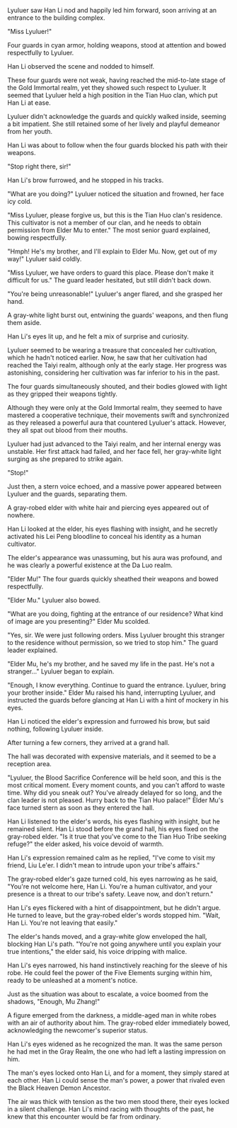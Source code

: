 Lyuluer saw Han Li nod and happily led him forward, soon arriving at an entrance to the building complex.

"Miss Lyuluer!"

Four guards in cyan armor, holding weapons, stood at attention and bowed respectfully to Lyuluer.

Han Li observed the scene and nodded to himself.

These four guards were not weak, having reached the mid-to-late stage of the Gold Immortal realm, yet they showed such respect to Lyuluer. It seemed that Lyuluer held a high position in the Tian Huo clan, which put Han Li at ease.

Lyuluer didn't acknowledge the guards and quickly walked inside, seeming a bit impatient. She still retained some of her lively and playful demeanor from her youth.

Han Li was about to follow when the four guards blocked his path with their weapons.

"Stop right there, sir!"

Han Li's brow furrowed, and he stopped in his tracks.

"What are you doing?" Lyuluer noticed the situation and frowned, her face icy cold.

"Miss Lyuluer, please forgive us, but this is the Tian Huo clan's residence. This cultivator is not a member of our clan, and he needs to obtain permission from Elder Mu to enter." The most senior guard explained, bowing respectfully.

"Hmph! He's my brother, and I'll explain to Elder Mu. Now, get out of my way!" Lyuluer said coldly.

"Miss Lyuluer, we have orders to guard this place. Please don't make it difficult for us." The guard leader hesitated, but still didn't back down.

"You're being unreasonable!" Lyuluer's anger flared, and she grasped her hand.

A gray-white light burst out, entwining the guards' weapons, and then flung them aside.

Han Li's eyes lit up, and he felt a mix of surprise and curiosity.

Lyuluer seemed to be wearing a treasure that concealed her cultivation, which he hadn't noticed earlier. Now, he saw that her cultivation had reached the Taiyi realm, although only at the early stage. Her progress was astonishing, considering her cultivation was far inferior to his in the past.

The four guards simultaneously shouted, and their bodies glowed with light as they gripped their weapons tightly.

Although they were only at the Gold Immortal realm, they seemed to have mastered a cooperative technique, their movements swift and synchronized as they released a powerful aura that countered Lyuluer's attack. However, they all spat out blood from their mouths.

Lyuluer had just advanced to the Taiyi realm, and her internal energy was unstable. Her first attack had failed, and her face fell, her gray-white light surging as she prepared to strike again.

"Stop!"

Just then, a stern voice echoed, and a massive power appeared between Lyuluer and the guards, separating them.

A gray-robed elder with white hair and piercing eyes appeared out of nowhere.

Han Li looked at the elder, his eyes flashing with insight, and he secretly activated his Lei Peng bloodline to conceal his identity as a human cultivator.

The elder's appearance was unassuming, but his aura was profound, and he was clearly a powerful existence at the Da Luo realm.

"Elder Mu!" The four guards quickly sheathed their weapons and bowed respectfully.

"Elder Mu." Lyuluer also bowed.

"What are you doing, fighting at the entrance of our residence? What kind of image are you presenting?" Elder Mu scolded.

"Yes, sir. We were just following orders. Miss Lyuluer brought this stranger to the residence without permission, so we tried to stop him." The guard leader explained.

"Elder Mu, he's my brother, and he saved my life in the past. He's not a stranger..." Lyuluer began to explain.

"Enough, I know everything. Continue to guard the entrance. Lyuluer, bring your brother inside." Elder Mu raised his hand, interrupting Lyuluer, and instructed the guards before glancing at Han Li with a hint of mockery in his eyes.

Han Li noticed the elder's expression and furrowed his brow, but said nothing, following Lyuluer inside.

After turning a few corners, they arrived at a grand hall.

The hall was decorated with expensive materials, and it seemed to be a reception area.

"Lyuluer, the Blood Sacrifice Conference will be held soon, and this is the most critical moment. Every moment counts, and you can't afford to waste time. Why did you sneak out? You've already delayed for so long, and the clan leader is not pleased. Hurry back to the Tian Huo palace!" Elder Mu's face turned stern as soon as they entered the hall.

Han Li listened to the elder's words, his eyes flashing with insight, but he remained silent.
Han Li stood before the grand hall, his eyes fixed on the gray-robed elder. "Is it true that you've come to the Tian Huo Tribe seeking refuge?" the elder asked, his voice devoid of warmth.

Han Li's expression remained calm as he replied, "I've come to visit my friend, Liu Le'er. I didn't mean to intrude upon your tribe's affairs."

The gray-robed elder's gaze turned cold, his eyes narrowing as he said, "You're not welcome here, Han Li. You're a human cultivator, and your presence is a threat to our tribe's safety. Leave now, and don't return."

Han Li's eyes flickered with a hint of disappointment, but he didn't argue. He turned to leave, but the gray-robed elder's words stopped him. "Wait, Han Li. You're not leaving that easily."

The elder's hands moved, and a gray-white glow enveloped the hall, blocking Han Li's path. "You're not going anywhere until you explain your true intentions," the elder said, his voice dripping with malice.

Han Li's eyes narrowed, his hand instinctively reaching for the sleeve of his robe. He could feel the power of the Five Elements surging within him, ready to be unleashed at a moment's notice.

Just as the situation was about to escalate, a voice boomed from the shadows, "Enough, Mu Zhang!"

A figure emerged from the darkness, a middle-aged man in white robes with an air of authority about him. The gray-robed elder immediately bowed, acknowledging the newcomer's superior status.

Han Li's eyes widened as he recognized the man. It was the same person he had met in the Gray Realm, the one who had left a lasting impression on him.

The man's eyes locked onto Han Li, and for a moment, they simply stared at each other. Han Li could sense the man's power, a power that rivaled even the Black Heaven Demon Ancestor.

The air was thick with tension as the two men stood there, their eyes locked in a silent challenge. Han Li's mind racing with thoughts of the past, he knew that this encounter would be far from ordinary.